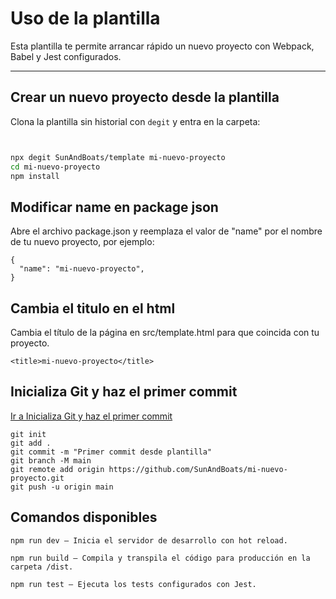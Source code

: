 # Uso de la plantilla

Esta plantilla te permite arrancar rápido un nuevo proyecto con Webpack, Babel y Jest configurados.

---

## Crear un nuevo proyecto desde la plantilla

Clona la plantilla sin historial con `degit` y entra en la carpeta:

```bash


npx degit SunAndBoats/template mi-nuevo-proyecto
cd mi-nuevo-proyecto
npm install
```

## Modificar name en package json

Abre el archivo package.json y reemplaza el valor de "name" por el nombre de tu nuevo proyecto, por ejemplo:

```
{
  "name": "mi-nuevo-proyecto",
}
```

## Cambia el titulo en el html

Cambia el título de la página en src/template.html para que coincida con tu proyecto.

```
<title>mi-nuevo-proyecto</title>
```

## Inicializa Git y haz el primer commit

[Ir a Inicializa Git y haz el primer commit](#inicializa-git-y-haz-el-primer-commit)

```
git init
git add .
git commit -m "Primer commit desde plantilla"
git branch -M main
git remote add origin https://github.com/SunAndBoats/mi-nuevo-proyecto.git
git push -u origin main
```

## Comandos disponibles

```
npm run dev — Inicia el servidor de desarrollo con hot reload.

npm run build — Compila y transpila el código para producción en la carpeta /dist.

npm run test — Ejecuta los tests configurados con Jest.
```
